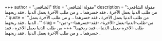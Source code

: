 +++
author = "الشافعي"
title = "مقولة الشافعي"
description = "مقولة الشافعي: من طلب الدنيا بعمل الآخرة ، فقد خسرهما .. و من طلب الآخرة بعمل الدنيا ، فقد ربحهما ."
quote = '''من طلب الدنيا بعمل الآخرة ، فقد خسرهما .. و من طلب الآخرة بعمل الدنيا ، فقد ربحهما .'''
slug = "من-طلب-الدنيا-بعمل-الآخرة-،-فقد-خسرهما--و-من-طلب-الآخرة-بعمل-الدنيا-،-فقد-ربحهما"
+++
من طلب الدنيا بعمل الآخرة ، فقد خسرهما .. و من طلب الآخرة بعمل الدنيا ، فقد ربحهما .
